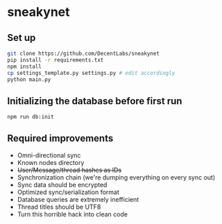# sneakynet


## Set up

```sh
git clone https://github.com/DecentLabs/sneakynet
pip install -r requirements.txt
npm install
cp settings_template.py settings.py # edit accordingly
python main.py
```

## Initializing the database before first run

```sh
npm run db:init
```
## Required improvements

- Omni-directional sync
- Known nodes directory
- ~~User/Message/thread hashes as IDs~~
- Synchronization chain (we're dumping everything on every sync out)
- Sync data should be encrypted
- Optimized sync/serialization format
- Database queries are extremely inefficient
- Thread titles should be UTF8
- Turn this horrible hack into clean code